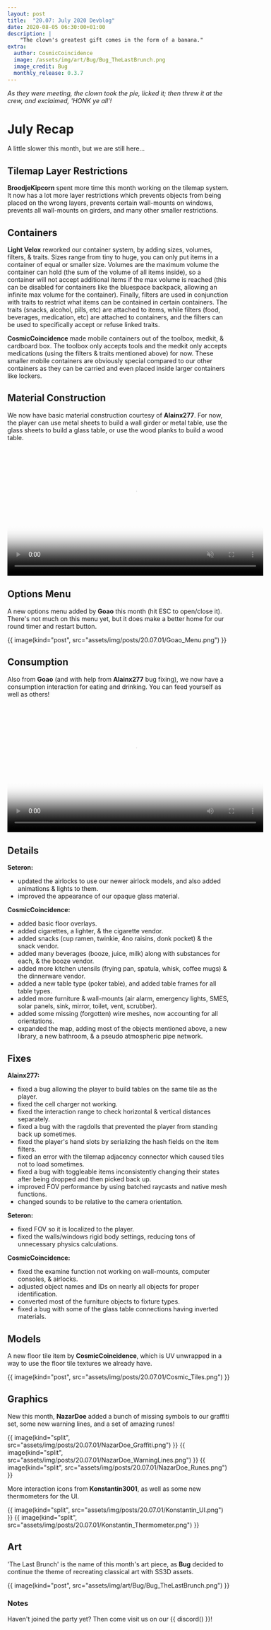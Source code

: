 ```yaml
---
layout: post
title:  "20.07: July 2020 Devblog"
date: 2020-08-05 06:30:00+01:00
description: |
    "The clown's greatest gift comes in the form of a banana."
extra:
  author: CosmicCoincidence
  image: /assets/img/art/Bug/Bug_TheLastBrunch.png
  image_credit: Bug
  monthly_release: 0.3.7
---
```


*As they were meeting, the clown took the pie, licked it; then threw it at the crew, and exclaimed, 'HONK ye all'!*

# July Recap

A little slower this month, but we are still here...

## Tilemap Layer Restrictions

**BroodjeKipcorn** spent more time this month working on the tilemap system. It now has a lot more layer restrictions which prevents objects from being placed on the wrong layers, prevents certain wall-mounts on windows, prevents all wall-mounts on girders, and many other smaller restrictions.

## Containers

**Light Velox** reworked our container system, by adding sizes, volumes, filters, & traits. Sizes range from tiny to huge, you can only put items in a container of equal or smaller size. Volumes are the maximum volume the container can hold (the sum of the volume of all items inside), so a container will not accept additional items if the max volume is reached (this can be disabled for containers like the bluespace backpack, allowing an infinite max volume for the container). Finally, filters are used in conjunction with traits to restrict what items can be contained in certain containers. The traits (snacks, alcohol, pills, etc) are attached to items, while filters (food, beverages, medication, etc) are attached to containers, and the filters can be used to specifically accept or refuse linked traits.

**CosmicCoincidence** made mobile containers out of the toolbox, medkit, & cardboard box. The toolbox only accepts tools and the medkit only accepts medications (using the filters & traits mentioned above) for now. These smaller mobile containers are obviously special compared to our other containers as they can be carried and even placed inside larger containers like lockers.

## Material Construction

We now have basic material construction courtesy of **Alainx277**. For now, the player can use metal sheets to build a wall girder or metal table, use the glass sheets to build a glass table, or use the wood planks to build a wood table.

<video controls muted poster="{{ site.baseurl }}/assets/img/posts/20.07.01/Alain_Construction.png" width="580px">
  <source src="{{ site.baseurl }}/assets/img/posts/20.07.01/Alain_Construction.mp4" type="video/mp4">
</video>

## Options Menu

A new options menu added by **Goao** this month (hit ESC to open/close it). There's not much on this menu yet, but it does make a better home for our round timer and restart button.

{{ image(kind="post", src="assets/img/posts/20.07.01/Goao_Menu.png") }}

## Consumption

Also from **Goao** (and with help from **Alainx277** bug fixing), we now have a consumption interaction for eating and drinking. You can feed yourself as well as others!

<video controls poster="{{ site.baseurl }}/assets/img/posts/20.07.01/Consumption.png" width="580px">
  <source src="{{ site.baseurl }}/assets/img/posts/20.07.01/Consumption.mp4" type="video/mp4">
</video>

## Details

**Seteron:**
- updated the airlocks to use our newer airlock models, and also added animations & lights to them.
- improved the appearance of our opaque glass material.

**CosmicCoincidence:**
- added basic floor overlays.
- added cigarettes, a lighter, & the cigarette vendor.
- added snacks (cup ramen, twinkie, 4no raisins, donk pocket) & the snack vendor.
- added many beverages (booze, juice, milk) along with substances for each, & the booze vendor.
- added more kitchen utensils (frying pan, spatula, whisk, coffee mugs) & the dinnerware vendor.
- added a new table type (poker table), and added table frames for all table types.
- added more furniture & wall-mounts (air alarm, emergency lights, SMES, solar panels, sink, mirror, toilet, vent, scrubber).
- added some missing (forgotten) wire meshes, now accounting for all orientations.
- expanded the map, adding most of the objects mentioned above, a new library, a new bathroom, & a pseudo atmospheric pipe network.

## Fixes

**Alainx277:**
- fixed a bug allowing the player to build tables on the same tile as the player.
- fixed the cell charger not working.
- fixed the interaction range to check horizontal & vertical distances separately.
- fixed a bug with the ragdolls that prevented the player from standing back up sometimes.
- fixed the player's hand slots by serializing the hash fields on the item filters.
- fixed an error with the tilemap adjacency connector which caused tiles not to load sometimes.
- fixed a bug with toggleable items inconsistently changing their states after being dropped and then picked back up.
- improved FOV performance by using batched raycasts and native mesh functions.
- changed sounds to be relative to the camera orientation.

**Seteron:**
- fixed FOV so it is localized to the player.
- fixed the walls/windows rigid body settings, reducing tons of unnecessary physics calculations.

**CosmicCoincidence:**
- fixed the examine function not working on wall-mounts, computer consoles, & airlocks.
- adjusted object names and IDs on nearly all objects for proper identification.
- converted most of the furniture objects to fixture types.
- fixed a bug with some of the glass table connections having inverted materials.

## Models

A new floor tile item by **CosmicCoincidence**, which is UV unwrapped in a way to use the floor tile textures we already have.

{{ image(kind="post", src="assets/img/posts/20.07.01/Cosmic_Tiles.png") }}

## Graphics

New this month, **NazarDoe** added a bunch of missing symbols to our graffiti set, some new warning lines, and a set of amazing runes!

<div class='horizontal-3' markdown='1'>
  {{ image(kind="split", src="assets/img/posts/20.07.01/NazarDoe_Graffiti.png") }}
  {{ image(kind="split", src="assets/img/posts/20.07.01/NazarDoe_WarningLines.png") }}
  {{ image(kind="split", src="assets/img/posts/20.07.01/NazarDoe_Runes.png") }}
</div>

More interaction icons from **Konstantin3001**, as well as some new thermometers for the UI.

<div class='horizontal-2' markdown='1'>
  {{ image(kind="split", src="assets/img/posts/20.07.01/Konstantin_UI.png") }}
  {{ image(kind="split", src="assets/img/posts/20.07.01/Konstantin_Thermometer.png") }}
</div>

## Art

'The Last Brunch' is the name of this month's art piece, as **Bug** decided to continue the theme of recreating classical art with SS3D assets.

{{ image(kind="post", src="assets/img/art/Bug/Bug_TheLastBrunch.png") }}

### Notes

Haven't joined the party yet? Then come visit us on our {{ discord() }}!
